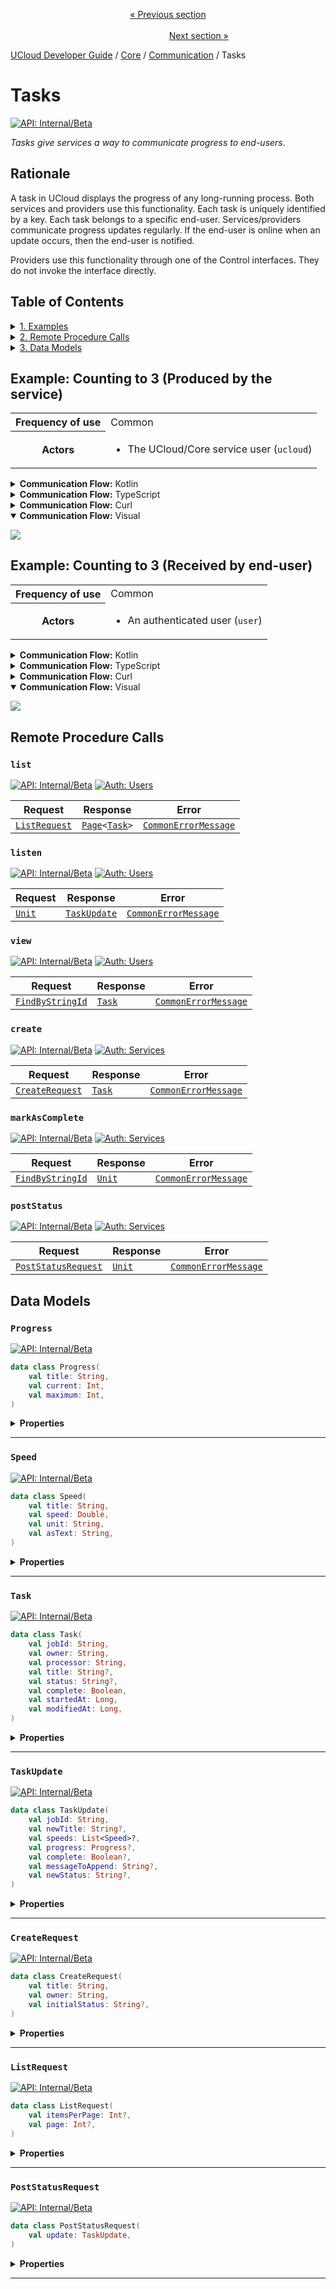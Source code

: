 <p align='center'>
<a href='/docs/developer-guide/core/communication/notifications.md'>« Previous section</a>
&nbsp;&nbsp;&nbsp;&nbsp;&nbsp;&nbsp;&nbsp;&nbsp;&nbsp;&nbsp;&nbsp;&nbsp;&nbsp;&nbsp;&nbsp;&nbsp;&nbsp;&nbsp;&nbsp;&nbsp;&nbsp;&nbsp;&nbsp;&nbsp;&nbsp;&nbsp;&nbsp;&nbsp;&nbsp;&nbsp;&nbsp;&nbsp;&nbsp;&nbsp;&nbsp;&nbsp;&nbsp;&nbsp;&nbsp;&nbsp;&nbsp;&nbsp;&nbsp;&nbsp;&nbsp;&nbsp;&nbsp;&nbsp;&nbsp;&nbsp;&nbsp;&nbsp;&nbsp;&nbsp;&nbsp;&nbsp;&nbsp;&nbsp;&nbsp;&nbsp;&nbsp;&nbsp;&nbsp;&nbsp;&nbsp;&nbsp;&nbsp;&nbsp;&nbsp;&nbsp;&nbsp;&nbsp;&nbsp;&nbsp;&nbsp;&nbsp;&nbsp;&nbsp;&nbsp;&nbsp;&nbsp;&nbsp;&nbsp;&nbsp;&nbsp;&nbsp;&nbsp;&nbsp;&nbsp;&nbsp;&nbsp;&nbsp;&nbsp;&nbsp;&nbsp;&nbsp;&nbsp;&nbsp;&nbsp;&nbsp;&nbsp;&nbsp;&nbsp;&nbsp;&nbsp;&nbsp;&nbsp;&nbsp;&nbsp;&nbsp;&nbsp;&nbsp;&nbsp;&nbsp;&nbsp;&nbsp;&nbsp;&nbsp;&nbsp;&nbsp;&nbsp;&nbsp;&nbsp;&nbsp;&nbsp;&nbsp;&nbsp;&nbsp;&nbsp;&nbsp;&nbsp;&nbsp;&nbsp;&nbsp;&nbsp;&nbsp;&nbsp;&nbsp;&nbsp;&nbsp;&nbsp;&nbsp;&nbsp;&nbsp;&nbsp;&nbsp;&nbsp;&nbsp;&nbsp;&nbsp;&nbsp;&nbsp;&nbsp;<a href='/docs/developer-guide/core/communication/support.md'>Next section »</a>
</p>


[UCloud Developer Guide](/docs/developer-guide/README.md) / [Core](/docs/developer-guide/core/README.md) / [Communication](/docs/developer-guide/core/communication/README.md) / Tasks
# Tasks

[![API: Internal/Beta](https://img.shields.io/static/v1?label=API&message=Internal/Beta&color=red&style=flat-square)](/docs/developer-guide/core/api-conventions.md)

_Tasks give services a way to communicate progress to end-users._

## Rationale

A task in UCloud displays the progress of any long-running process. Both services and providers use this functionality.
Each task is uniquely identified by a key. Each task belongs to a specific end-user. Services/providers communicate 
progress updates regularly. If the end-user is online when an update occurs, then the end-user is notified.

Providers use this functionality through one of the Control interfaces. They do not invoke the interface directly.

## Table of Contents
<details>
<summary>
<a href='#example-counting-to-3-(produced-by-the-service)'>1. Examples</a>
</summary>

<table><thead><tr>
<th>Description</th>
</tr></thread>
<tbody>
<tr><td><a href='#example-counting-to-3-(produced-by-the-service)'>Counting to 3 (Produced by the service)</a></td></tr>
<tr><td><a href='#example-counting-to-3-(received-by-end-user)'>Counting to 3 (Received by end-user)</a></td></tr>
</tbody></table>


</details>

<details>
<summary>
<a href='#remote-procedure-calls'>2. Remote Procedure Calls</a>
</summary>

<table><thead><tr>
<th>Name</th>
<th>Description</th>
</tr></thread>
<tbody>
<tr>
<td><a href='#list'><code>list</code></a></td>
<td><i>No description</i></td>
</tr>
<tr>
<td><a href='#listen'><code>listen</code></a></td>
<td><i>No description</i></td>
</tr>
<tr>
<td><a href='#view'><code>view</code></a></td>
<td><i>No description</i></td>
</tr>
<tr>
<td><a href='#create'><code>create</code></a></td>
<td><i>No description</i></td>
</tr>
<tr>
<td><a href='#markascomplete'><code>markAsComplete</code></a></td>
<td><i>No description</i></td>
</tr>
<tr>
<td><a href='#poststatus'><code>postStatus</code></a></td>
<td><i>No description</i></td>
</tr>
</tbody></table>


</details>

<details>
<summary>
<a href='#data-models'>3. Data Models</a>
</summary>

<table><thead><tr>
<th>Name</th>
<th>Description</th>
</tr></thread>
<tbody>
<tr>
<td><a href='#progress'><code>Progress</code></a></td>
<td><i>No description</i></td>
</tr>
<tr>
<td><a href='#speed'><code>Speed</code></a></td>
<td><i>No description</i></td>
</tr>
<tr>
<td><a href='#task'><code>Task</code></a></td>
<td><i>No description</i></td>
</tr>
<tr>
<td><a href='#taskupdate'><code>TaskUpdate</code></a></td>
<td><i>No description</i></td>
</tr>
<tr>
<td><a href='#createrequest'><code>CreateRequest</code></a></td>
<td><i>No description</i></td>
</tr>
<tr>
<td><a href='#listrequest'><code>ListRequest</code></a></td>
<td><i>No description</i></td>
</tr>
<tr>
<td><a href='#poststatusrequest'><code>PostStatusRequest</code></a></td>
<td><i>No description</i></td>
</tr>
</tbody></table>


</details>

## Example: Counting to 3 (Produced by the service)
<table>
<tr><th>Frequency of use</th><td>Common</td></tr>
<tr>
<th>Actors</th>
<td><ul>
<li>The UCloud/Core service user (<code>ucloud</code>)</li>
</ul></td>
</tr>
</table>
<details>
<summary>
<b>Communication Flow:</b> Kotlin
</summary>

```kotlin
Tasks.create.call(
    CreateRequest(
        initialStatus = null, 
        owner = "User#1234", 
        title = "We are counting to 3", 
    ),
    ucloud
).orThrow()

/*
Task(
    complete = false, 
    jobId = "b06f51d2-88af-487c-bb4c-4cc156cf24fd", 
    modifiedAt = 0, 
    owner = "User#1234", 
    processor = "_ucloud", 
    startedAt = 0, 
    status = null, 
    title = "We are counting to 3", 
)
*/
Tasks.postStatus.call(
    PostStatusRequest(
        update = TaskUpdate(
            complete = false, 
            jobId = "b06f51d2-88af-487c-bb4c-4cc156cf24fd", 
            messageToAppend = "Count is now 1", 
            newStatus = null, 
            newTitle = null, 
            progress = null, 
            speeds = emptyList(), 
        ), 
    ),
    ucloud
).orThrow()

/*
Unit
*/
Tasks.postStatus.call(
    PostStatusRequest(
        update = TaskUpdate(
            complete = false, 
            jobId = "b06f51d2-88af-487c-bb4c-4cc156cf24fd", 
            messageToAppend = "Count is now 2", 
            newStatus = null, 
            newTitle = null, 
            progress = null, 
            speeds = emptyList(), 
        ), 
    ),
    ucloud
).orThrow()

/*
Unit
*/
Tasks.postStatus.call(
    PostStatusRequest(
        update = TaskUpdate(
            complete = false, 
            jobId = "b06f51d2-88af-487c-bb4c-4cc156cf24fd", 
            messageToAppend = "Count is now 3", 
            newStatus = null, 
            newTitle = null, 
            progress = null, 
            speeds = emptyList(), 
        ), 
    ),
    ucloud
).orThrow()

/*
Unit
*/
Tasks.markAsComplete.call(
    FindByStringId(
        id = "b06f51d2-88af-487c-bb4c-4cc156cf24fd", 
    ),
    ucloud
).orThrow()

/*
Unit
*/
```


</details>

<details>
<summary>
<b>Communication Flow:</b> TypeScript
</summary>

```typescript
// Authenticated as ucloud
await callAPI(TaskApi.create(
    {
        "title": "We are counting to 3",
        "owner": "User#1234",
        "initialStatus": null
    }
);

/*
{
    "jobId": "b06f51d2-88af-487c-bb4c-4cc156cf24fd",
    "owner": "User#1234",
    "processor": "_ucloud",
    "title": "We are counting to 3",
    "status": null,
    "complete": false,
    "startedAt": 0,
    "modifiedAt": 0
}
*/
await callAPI(TaskApi.postStatus(
    {
        "update": {
            "jobId": "b06f51d2-88af-487c-bb4c-4cc156cf24fd",
            "newTitle": null,
            "speeds": [
            ],
            "progress": null,
            "complete": false,
            "messageToAppend": "Count is now 1",
            "newStatus": null
        }
    }
);

/*
{
}
*/
await callAPI(TaskApi.postStatus(
    {
        "update": {
            "jobId": "b06f51d2-88af-487c-bb4c-4cc156cf24fd",
            "newTitle": null,
            "speeds": [
            ],
            "progress": null,
            "complete": false,
            "messageToAppend": "Count is now 2",
            "newStatus": null
        }
    }
);

/*
{
}
*/
await callAPI(TaskApi.postStatus(
    {
        "update": {
            "jobId": "b06f51d2-88af-487c-bb4c-4cc156cf24fd",
            "newTitle": null,
            "speeds": [
            ],
            "progress": null,
            "complete": false,
            "messageToAppend": "Count is now 3",
            "newStatus": null
        }
    }
);

/*
{
}
*/
await callAPI(TaskApi.markAsComplete(
    {
        "id": "b06f51d2-88af-487c-bb4c-4cc156cf24fd"
    }
);

/*
{
}
*/
```


</details>

<details>
<summary>
<b>Communication Flow:</b> Curl
</summary>

```bash
# ------------------------------------------------------------------------------------------------------
# $host is the UCloud instance to contact. Example: 'http://localhost:8080' or 'https://cloud.sdu.dk'
# $accessToken is a valid access-token issued by UCloud
# ------------------------------------------------------------------------------------------------------

# Authenticated as ucloud
curl -XPUT -H "Authorization: Bearer $accessToken" -H "Content-Type: content-type: application/json; charset=utf-8" "$host/api/tasks" -d '{
    "title": "We are counting to 3",
    "owner": "User#1234",
    "initialStatus": null
}'


# {
#     "jobId": "b06f51d2-88af-487c-bb4c-4cc156cf24fd",
#     "owner": "User#1234",
#     "processor": "_ucloud",
#     "title": "We are counting to 3",
#     "status": null,
#     "complete": false,
#     "startedAt": 0,
#     "modifiedAt": 0
# }

curl -XPOST -H "Authorization: Bearer $accessToken" -H "Content-Type: content-type: application/json; charset=utf-8" "$host/api/tasks/postStatus" -d '{
    "update": {
        "jobId": "b06f51d2-88af-487c-bb4c-4cc156cf24fd",
        "newTitle": null,
        "speeds": [
        ],
        "progress": null,
        "complete": false,
        "messageToAppend": "Count is now 1",
        "newStatus": null
    }
}'


# {
# }

curl -XPOST -H "Authorization: Bearer $accessToken" -H "Content-Type: content-type: application/json; charset=utf-8" "$host/api/tasks/postStatus" -d '{
    "update": {
        "jobId": "b06f51d2-88af-487c-bb4c-4cc156cf24fd",
        "newTitle": null,
        "speeds": [
        ],
        "progress": null,
        "complete": false,
        "messageToAppend": "Count is now 2",
        "newStatus": null
    }
}'


# {
# }

curl -XPOST -H "Authorization: Bearer $accessToken" -H "Content-Type: content-type: application/json; charset=utf-8" "$host/api/tasks/postStatus" -d '{
    "update": {
        "jobId": "b06f51d2-88af-487c-bb4c-4cc156cf24fd",
        "newTitle": null,
        "speeds": [
        ],
        "progress": null,
        "complete": false,
        "messageToAppend": "Count is now 3",
        "newStatus": null
    }
}'


# {
# }

curl -XPOST -H "Authorization: Bearer $accessToken" -H "Content-Type: content-type: application/json; charset=utf-8" "$host/api/tasks/markAsComplete" -d '{
    "id": "b06f51d2-88af-487c-bb4c-4cc156cf24fd"
}'


# {
# }

```


</details>

<details open>
<summary>
<b>Communication Flow:</b> Visual
</summary>

![](/docs/diagrams/task_counting-task.png)

</details>


## Example: Counting to 3 (Received by end-user)
<table>
<tr><th>Frequency of use</th><td>Common</td></tr>
<tr>
<th>Actors</th>
<td><ul>
<li>An authenticated user (<code>user</code>)</li>
</ul></td>
</tr>
</table>
<details>
<summary>
<b>Communication Flow:</b> Kotlin
</summary>

```kotlin
Tasks.listen.subscribe(
    Unit,
    user,
    handler = { /* will receive messages listed below */ }
)

/*
TaskUpdate(
    complete = false, 
    jobId = "b06f51d2-88af-487c-bb4c-4cc156cf24fd", 
    messageToAppend = "Count is now 1", 
    newStatus = null, 
    newTitle = null, 
    progress = null, 
    speeds = emptyList(), 
)
*/

/*
TaskUpdate(
    complete = false, 
    jobId = "b06f51d2-88af-487c-bb4c-4cc156cf24fd", 
    messageToAppend = "Count is now 2", 
    newStatus = null, 
    newTitle = null, 
    progress = null, 
    speeds = emptyList(), 
)
*/

/*
TaskUpdate(
    complete = false, 
    jobId = "b06f51d2-88af-487c-bb4c-4cc156cf24fd", 
    messageToAppend = "Count is now 3", 
    newStatus = null, 
    newTitle = null, 
    progress = null, 
    speeds = emptyList(), 
)
*/

/*
TaskUpdate(
    complete = true, 
    jobId = "b06f51d2-88af-487c-bb4c-4cc156cf24fd", 
    messageToAppend = null, 
    newStatus = null, 
    newTitle = null, 
    progress = null, 
    speeds = emptyList(), 
)
*/

```


</details>

<details>
<summary>
<b>Communication Flow:</b> TypeScript
</summary>

```typescript
```


</details>

<details>
<summary>
<b>Communication Flow:</b> Curl
</summary>

```bash
# ------------------------------------------------------------------------------------------------------
# $host is the UCloud instance to contact. Example: 'http://localhost:8080' or 'https://cloud.sdu.dk'
# $accessToken is a valid access-token issued by UCloud
# ------------------------------------------------------------------------------------------------------

```


</details>

<details open>
<summary>
<b>Communication Flow:</b> Visual
</summary>

![](/docs/diagrams/task_counting-task-2.png)

</details>



## Remote Procedure Calls

### `list`

[![API: Internal/Beta](https://img.shields.io/static/v1?label=API&message=Internal/Beta&color=red&style=flat-square)](/docs/developer-guide/core/api-conventions.md)
[![Auth: Users](https://img.shields.io/static/v1?label=Auth&message=Users&color=informational&style=flat-square)](/docs/developer-guide/core/types.md#role)



| Request | Response | Error |
|---------|----------|-------|
|<code><a href='#listrequest'>ListRequest</a></code>|<code><a href='/docs/reference/dk.sdu.cloud.Page.md'>Page</a>&lt;<a href='#task'>Task</a>&gt;</code>|<code><a href='/docs/reference/dk.sdu.cloud.CommonErrorMessage.md'>CommonErrorMessage</a></code>|



### `listen`

[![API: Internal/Beta](https://img.shields.io/static/v1?label=API&message=Internal/Beta&color=red&style=flat-square)](/docs/developer-guide/core/api-conventions.md)
[![Auth: Users](https://img.shields.io/static/v1?label=Auth&message=Users&color=informational&style=flat-square)](/docs/developer-guide/core/types.md#role)



| Request | Response | Error |
|---------|----------|-------|
|<code><a href='https://kotlinlang.org/api/latest/jvm/stdlib/kotlin/-unit/'>Unit</a></code>|<code><a href='#taskupdate'>TaskUpdate</a></code>|<code><a href='/docs/reference/dk.sdu.cloud.CommonErrorMessage.md'>CommonErrorMessage</a></code>|



### `view`

[![API: Internal/Beta](https://img.shields.io/static/v1?label=API&message=Internal/Beta&color=red&style=flat-square)](/docs/developer-guide/core/api-conventions.md)
[![Auth: Users](https://img.shields.io/static/v1?label=Auth&message=Users&color=informational&style=flat-square)](/docs/developer-guide/core/types.md#role)



| Request | Response | Error |
|---------|----------|-------|
|<code><a href='/docs/reference/dk.sdu.cloud.FindByStringId.md'>FindByStringId</a></code>|<code><a href='#task'>Task</a></code>|<code><a href='/docs/reference/dk.sdu.cloud.CommonErrorMessage.md'>CommonErrorMessage</a></code>|



### `create`

[![API: Internal/Beta](https://img.shields.io/static/v1?label=API&message=Internal/Beta&color=red&style=flat-square)](/docs/developer-guide/core/api-conventions.md)
[![Auth: Services](https://img.shields.io/static/v1?label=Auth&message=Services&color=informational&style=flat-square)](/docs/developer-guide/core/types.md#role)



| Request | Response | Error |
|---------|----------|-------|
|<code><a href='#createrequest'>CreateRequest</a></code>|<code><a href='#task'>Task</a></code>|<code><a href='/docs/reference/dk.sdu.cloud.CommonErrorMessage.md'>CommonErrorMessage</a></code>|



### `markAsComplete`

[![API: Internal/Beta](https://img.shields.io/static/v1?label=API&message=Internal/Beta&color=red&style=flat-square)](/docs/developer-guide/core/api-conventions.md)
[![Auth: Services](https://img.shields.io/static/v1?label=Auth&message=Services&color=informational&style=flat-square)](/docs/developer-guide/core/types.md#role)



| Request | Response | Error |
|---------|----------|-------|
|<code><a href='/docs/reference/dk.sdu.cloud.FindByStringId.md'>FindByStringId</a></code>|<code><a href='https://kotlinlang.org/api/latest/jvm/stdlib/kotlin/-unit/'>Unit</a></code>|<code><a href='/docs/reference/dk.sdu.cloud.CommonErrorMessage.md'>CommonErrorMessage</a></code>|



### `postStatus`

[![API: Internal/Beta](https://img.shields.io/static/v1?label=API&message=Internal/Beta&color=red&style=flat-square)](/docs/developer-guide/core/api-conventions.md)
[![Auth: Services](https://img.shields.io/static/v1?label=Auth&message=Services&color=informational&style=flat-square)](/docs/developer-guide/core/types.md#role)



| Request | Response | Error |
|---------|----------|-------|
|<code><a href='#poststatusrequest'>PostStatusRequest</a></code>|<code><a href='https://kotlinlang.org/api/latest/jvm/stdlib/kotlin/-unit/'>Unit</a></code>|<code><a href='/docs/reference/dk.sdu.cloud.CommonErrorMessage.md'>CommonErrorMessage</a></code>|




## Data Models

### `Progress`

[![API: Internal/Beta](https://img.shields.io/static/v1?label=API&message=Internal/Beta&color=red&style=flat-square)](/docs/developer-guide/core/api-conventions.md)



```kotlin
data class Progress(
    val title: String,
    val current: Int,
    val maximum: Int,
)
```

<details>
<summary>
<b>Properties</b>
</summary>

<details>
<summary>
<code>title</code>: <code><code><a href='https://kotlinlang.org/api/latest/jvm/stdlib/kotlin/-string/'>String</a></code></code>
</summary>





</details>

<details>
<summary>
<code>current</code>: <code><code><a href='https://kotlinlang.org/api/latest/jvm/stdlib/kotlin/-int/'>Int</a></code></code>
</summary>





</details>

<details>
<summary>
<code>maximum</code>: <code><code><a href='https://kotlinlang.org/api/latest/jvm/stdlib/kotlin/-int/'>Int</a></code></code>
</summary>





</details>



</details>



---

### `Speed`

[![API: Internal/Beta](https://img.shields.io/static/v1?label=API&message=Internal/Beta&color=red&style=flat-square)](/docs/developer-guide/core/api-conventions.md)



```kotlin
data class Speed(
    val title: String,
    val speed: Double,
    val unit: String,
    val asText: String,
)
```

<details>
<summary>
<b>Properties</b>
</summary>

<details>
<summary>
<code>title</code>: <code><code><a href='https://kotlinlang.org/api/latest/jvm/stdlib/kotlin/-string/'>String</a></code></code>
</summary>





</details>

<details>
<summary>
<code>speed</code>: <code><code><a href='https://kotlinlang.org/api/latest/jvm/stdlib/kotlin/-double/'>Double</a></code></code>
</summary>





</details>

<details>
<summary>
<code>unit</code>: <code><code><a href='https://kotlinlang.org/api/latest/jvm/stdlib/kotlin/-string/'>String</a></code></code>
</summary>





</details>

<details>
<summary>
<code>asText</code>: <code><code><a href='https://kotlinlang.org/api/latest/jvm/stdlib/kotlin/-string/'>String</a></code></code>
</summary>





</details>



</details>



---

### `Task`

[![API: Internal/Beta](https://img.shields.io/static/v1?label=API&message=Internal/Beta&color=red&style=flat-square)](/docs/developer-guide/core/api-conventions.md)



```kotlin
data class Task(
    val jobId: String,
    val owner: String,
    val processor: String,
    val title: String?,
    val status: String?,
    val complete: Boolean,
    val startedAt: Long,
    val modifiedAt: Long,
)
```

<details>
<summary>
<b>Properties</b>
</summary>

<details>
<summary>
<code>jobId</code>: <code><code><a href='https://kotlinlang.org/api/latest/jvm/stdlib/kotlin/-string/'>String</a></code></code>
</summary>





</details>

<details>
<summary>
<code>owner</code>: <code><code><a href='https://kotlinlang.org/api/latest/jvm/stdlib/kotlin/-string/'>String</a></code></code>
</summary>





</details>

<details>
<summary>
<code>processor</code>: <code><code><a href='https://kotlinlang.org/api/latest/jvm/stdlib/kotlin/-string/'>String</a></code></code>
</summary>





</details>

<details>
<summary>
<code>title</code>: <code><code><a href='https://kotlinlang.org/api/latest/jvm/stdlib/kotlin/-string/'>String</a>?</code></code>
</summary>





</details>

<details>
<summary>
<code>status</code>: <code><code><a href='https://kotlinlang.org/api/latest/jvm/stdlib/kotlin/-string/'>String</a>?</code></code>
</summary>





</details>

<details>
<summary>
<code>complete</code>: <code><code><a href='https://kotlinlang.org/api/latest/jvm/stdlib/kotlin/-boolean/'>Boolean</a></code></code>
</summary>





</details>

<details>
<summary>
<code>startedAt</code>: <code><code><a href='https://kotlinlang.org/api/latest/jvm/stdlib/kotlin/-long/'>Long</a></code></code>
</summary>





</details>

<details>
<summary>
<code>modifiedAt</code>: <code><code><a href='https://kotlinlang.org/api/latest/jvm/stdlib/kotlin/-long/'>Long</a></code></code>
</summary>





</details>



</details>



---

### `TaskUpdate`

[![API: Internal/Beta](https://img.shields.io/static/v1?label=API&message=Internal/Beta&color=red&style=flat-square)](/docs/developer-guide/core/api-conventions.md)



```kotlin
data class TaskUpdate(
    val jobId: String,
    val newTitle: String?,
    val speeds: List<Speed>?,
    val progress: Progress?,
    val complete: Boolean?,
    val messageToAppend: String?,
    val newStatus: String?,
)
```

<details>
<summary>
<b>Properties</b>
</summary>

<details>
<summary>
<code>jobId</code>: <code><code><a href='https://kotlinlang.org/api/latest/jvm/stdlib/kotlin/-string/'>String</a></code></code>
</summary>





</details>

<details>
<summary>
<code>newTitle</code>: <code><code><a href='https://kotlinlang.org/api/latest/jvm/stdlib/kotlin/-string/'>String</a>?</code></code>
</summary>





</details>

<details>
<summary>
<code>speeds</code>: <code><code><a href='https://kotlinlang.org/api/latest/jvm/stdlib/kotlin.collections/-list/'>List</a>&lt;<a href='#speed'>Speed</a>&gt;?</code></code>
</summary>





</details>

<details>
<summary>
<code>progress</code>: <code><code><a href='#progress'>Progress</a>?</code></code>
</summary>





</details>

<details>
<summary>
<code>complete</code>: <code><code><a href='https://kotlinlang.org/api/latest/jvm/stdlib/kotlin/-boolean/'>Boolean</a>?</code></code>
</summary>





</details>

<details>
<summary>
<code>messageToAppend</code>: <code><code><a href='https://kotlinlang.org/api/latest/jvm/stdlib/kotlin/-string/'>String</a>?</code></code>
</summary>





</details>

<details>
<summary>
<code>newStatus</code>: <code><code><a href='https://kotlinlang.org/api/latest/jvm/stdlib/kotlin/-string/'>String</a>?</code></code>
</summary>





</details>



</details>



---

### `CreateRequest`

[![API: Internal/Beta](https://img.shields.io/static/v1?label=API&message=Internal/Beta&color=red&style=flat-square)](/docs/developer-guide/core/api-conventions.md)



```kotlin
data class CreateRequest(
    val title: String,
    val owner: String,
    val initialStatus: String?,
)
```

<details>
<summary>
<b>Properties</b>
</summary>

<details>
<summary>
<code>title</code>: <code><code><a href='https://kotlinlang.org/api/latest/jvm/stdlib/kotlin/-string/'>String</a></code></code>
</summary>





</details>

<details>
<summary>
<code>owner</code>: <code><code><a href='https://kotlinlang.org/api/latest/jvm/stdlib/kotlin/-string/'>String</a></code></code>
</summary>





</details>

<details>
<summary>
<code>initialStatus</code>: <code><code><a href='https://kotlinlang.org/api/latest/jvm/stdlib/kotlin/-string/'>String</a>?</code></code>
</summary>





</details>



</details>



---

### `ListRequest`

[![API: Internal/Beta](https://img.shields.io/static/v1?label=API&message=Internal/Beta&color=red&style=flat-square)](/docs/developer-guide/core/api-conventions.md)



```kotlin
data class ListRequest(
    val itemsPerPage: Int?,
    val page: Int?,
)
```

<details>
<summary>
<b>Properties</b>
</summary>

<details>
<summary>
<code>itemsPerPage</code>: <code><code><a href='https://kotlinlang.org/api/latest/jvm/stdlib/kotlin/-int/'>Int</a>?</code></code>
</summary>





</details>

<details>
<summary>
<code>page</code>: <code><code><a href='https://kotlinlang.org/api/latest/jvm/stdlib/kotlin/-int/'>Int</a>?</code></code>
</summary>





</details>



</details>



---

### `PostStatusRequest`

[![API: Internal/Beta](https://img.shields.io/static/v1?label=API&message=Internal/Beta&color=red&style=flat-square)](/docs/developer-guide/core/api-conventions.md)



```kotlin
data class PostStatusRequest(
    val update: TaskUpdate,
)
```

<details>
<summary>
<b>Properties</b>
</summary>

<details>
<summary>
<code>update</code>: <code><code><a href='#taskupdate'>TaskUpdate</a></code></code>
</summary>





</details>



</details>



---

